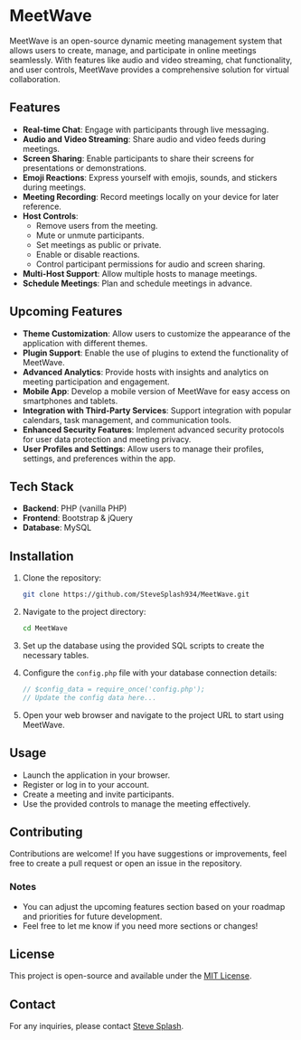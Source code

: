 # MeetWave

MeetWave is an open-source dynamic meeting management system that allows users to create, manage, and participate in online meetings seamlessly. With features like audio and video streaming, chat functionality, and user controls, MeetWave provides a comprehensive solution for virtual collaboration.

## Features

- **Real-time Chat**: Engage with participants through live messaging.
- **Audio and Video Streaming**: Share audio and video feeds during meetings.
- **Screen Sharing**: Enable participants to share their screens for presentations or demonstrations.
- **Emoji Reactions**: Express yourself with emojis, sounds, and stickers during meetings.
- **Meeting Recording**: Record meetings locally on your device for later reference.
- **Host Controls**:
  - Remove users from the meeting.
  - Mute or unmute participants.
  - Set meetings as public or private.
  - Enable or disable reactions.
  - Control participant permissions for audio and screen sharing.
- **Multi-Host Support**: Allow multiple hosts to manage meetings.
- **Schedule Meetings**: Plan and schedule meetings in advance.

## Upcoming Features

- **Theme Customization**: Allow users to customize the appearance of the application with different themes.
- **Plugin Support**: Enable the use of plugins to extend the functionality of MeetWave.
- **Advanced Analytics**: Provide hosts with insights and analytics on meeting participation and engagement.
- **Mobile App**: Develop a mobile version of MeetWave for easy access on smartphones and tablets.
- **Integration with Third-Party Services**: Support integration with popular calendars, task management, and communication tools.
- **Enhanced Security Features**: Implement advanced security protocols for user data protection and meeting privacy.
- **User Profiles and Settings**: Allow users to manage their profiles, settings, and preferences within the app.

## Tech Stack

- **Backend**: PHP (vanilla PHP)
- **Frontend**: Bootstrap & jQuery
- **Database**: MySQL

## Installation

1. Clone the repository:

   ```bash
   git clone https://github.com/SteveSplash934/MeetWave.git
   ```

2. Navigate to the project directory:

   ```bash
   cd MeetWave
   ```

3. Set up the database using the provided SQL scripts to create the necessary tables.

4. Configure the `config.php` file with your database connection details:

   ```php
   // $config_data = require_once('config.php');
   // Update the config data here...
   ```

5. Open your web browser and navigate to the project URL to start using MeetWave.

## Usage

- Launch the application in your browser.
- Register or log in to your account.
- Create a meeting and invite participants.
- Use the provided controls to manage the meeting effectively.

## Contributing

Contributions are welcome! If you have suggestions or improvements, feel free to create a pull request or open an issue in the repository.

### Notes

- You can adjust the upcoming features section based on your roadmap and priorities for future development.
- Feel free to let me know if you need more sections or changes!

## License

This project is open-source and available under the [MIT License](LICENSE).

## Contact

For any inquiries, please contact [Steve Splash](mailto:stevesplash4@gmail.com).
